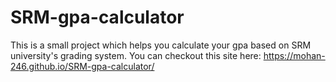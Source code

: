 # SRM-gpa-calculator

This is a small project which helps you calculate your gpa based on SRM university's grading system.
You can checkout this site here: https://mohan-246.github.io/SRM-gpa-calculator/
